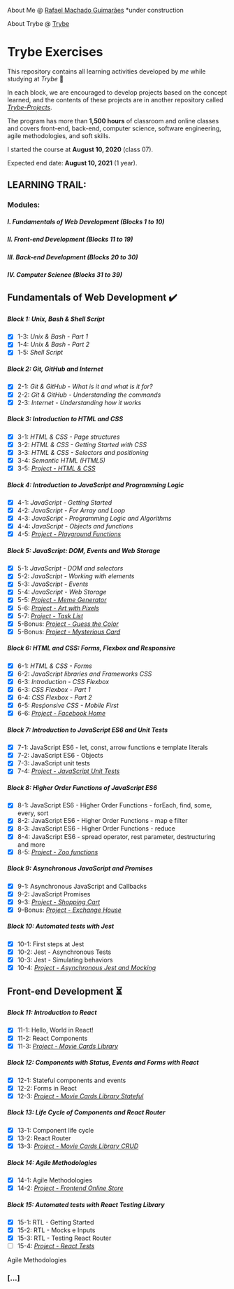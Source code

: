 About Me @ [Rafael Machado Guimarães](https://rafaelmguimaraes.github.io/) *under construction

About Trybe @ [Trybe](https://www.betrybe.com/)

# Trybe Exercises

This repository contains all learning activities developed by *me* while studying at *Trybe* :rocket:

In each block, we are encouraged to develop projects based on the concept learned, and the contents of these projects are in another repository called *[Trybe-Projects]()*.

The program has more than **1,500 hours** of classroom and online classes and covers front-end, back-end, computer science, software engineering, agile methodologies, and soft skills.

I started the course at **August 10, 2020** (class 07).

Expected end date: **August 10, 2021** (1 year).
## LEARNING TRAIL: 
### Modules:
##### I. Fundamentals of Web Development (Blocks 1 to 10)
##### II. Front-end Development (Blocks 11 to 19)
##### III. Back-end Development (Blocks 20 to 30)
##### IV. Computer Science (Blocks 31 to 39)

## Fundamentals of Web Development :heavy_check_mark:
##### Block 1: Unix, Bash & Shell Script
- [x] 1-3: *Unix & Bash - Part 1*
- [x] 1-4: *Unix & Bash - Part 2*
- [x] 1-5: *Shell Script*
##### Block 2: Git, GitHub and Internet
- [x] 2-1: *Git & GitHub - What is it and what is it for?*
- [x] 2-2: *Git & GitHub - Understanding the commands*
- [x] 2-3: *Internet - Understanding how it works*
##### Block 3: Introduction to HTML and CSS
- [x] 3-1: *HTML & CSS - Page structures*
- [x] 3-2: *HTML & CSS - Getting Started with CSS*
- [x] 3-3: *HTML & CSS - Selectors and positioning*
- [x] 3-4: *Semantic HTML (HTML5)*
- [x] 3-5: *[Project - HTML & CSS]()*
##### Block 4: Introduction to JavaScript and Programming Logic
- [x] 4-1: *JavaScript - Getting Started*
- [x] 4-2: *JavaScript - For Array and Loop*
- [x] 4-3: *JavaScript - Programming Logic and Algorithms*
- [x] 4-4: *JavaScript - Objects and functions*
- [x] 4-5: *[Project - Playground Functions]()*
##### Block 5: JavaScript: DOM, Events and Web Storage
- [x] 5-1: *JavaScript - DOM and selectors*
- [x] 5-2: *JavaScript - Working with elements*
- [x] 5-3: *JavaScript - Events*
- [x] 5-4: *JavaScript - Web Storage*
- [x] 5-5: *[Project - Meme Generator]()*
- [x] 5-6: *[Project - Art with Pixels]()*
- [x] 5-7: *[Project - Task List]()*
- [x] 5-Bonus: *[Project - Guess the Color]()*
- [x] 5-Bonus: *[Project - Mysterious Card]()*
##### Block 6: HTML and CSS: Forms, Flexbox and Responsive
- [x] 6-1: *HTML & CSS - Forms*
- [x] 6-2: *JavaScript libraries and Frameworks CSS*
- [x] 6-3: *Introduction - CSS Flexbox*
- [x] 6-3: *CSS Flexbox - Part 1*
- [x] 6-4: *CSS Flexbox - Part 2*
- [x] 6-5: *Resṕonsive CSS - Mobile First*
- [x] 6-6: *[Project - Facebook Home]()*
##### Block 7: Introduction to JavaScript ES6 and Unit Tests
- [x] 7-1: JavaScript ES6 - let, const, arrow functions e template literals
- [x] 7-2: JavaScript ES6 - Objects
- [x] 7-3: JavaScript unit tests
- [x] 7-4: *[Project - JavaScript Unit Tests]()*
##### Block 8: Higher Order Functions of JavaScript ES6
- [x] 8-1: JavaScript ES6 - Higher Order Functions - forEach, find, some, every, sort
- [x] 8-2: JavaScript ES6 - Higher Order Functions - map e filter
- [x] 8-3: JavaScript ES6 - Higher Order Functions - reduce
- [x] 8-4: JavaScript ES6 - spread operator, rest parameter, destructuring and more
- [x] 8-5: *[Project - Zoo functions]()*
##### Block 9: Asynchronous JavaScript and Promises
- [x] 9-1: Asynchronous JavaScript and Callbacks
- [x] 9-2: JavaScript Promises
- [x] 9-3: *[Project - Shopping Cart]()*
- [x] 9-Bonus: *[Project - Exchange House]()*
##### Block 10: Automated tests with Jest
- [x] 10-1: First steps at Jest
- [x] 10-2: Jest - Asynchronous Tests
- [x] 10-3: Jest - Simulating behaviors
- [x] 10-4: *[Project - Asynchronous Jest and Mocking]()*

## Front-end Development :hourglass_flowing_sand:
##### Block 11: Introduction to React
- [x] 11-1: Hello, World in React!
- [x] 11-2: React Components
- [x] 11-3: *[Project - Movie Cards Library]()*
##### Block 12: Components with Status, Events and Forms with React
- [x] 12-1: Stateful components and events
- [x] 12-2: Forms in React
- [x] 12-3: *[Project - Movie Cards Library Stateful]()*
##### Block 13: Life Cycle of Components and React Router
- [x] 13-1: Component life cycle
- [x] 13-2: React Router
- [x] 13-3: *[Project - Movie Cards Library CRUD]()*
##### Block 14: Agile Methodologies
- [x] 14-1: Agile Methodologies
- [x] 14-2: *[Project - Frontend Online Store]()*
##### Block 15: Automated tests with React Testing Library
- [x] 15-1: RTL - Getting Started
- [x] 15-2: RTL - Mocks e Inputs
- [x] 15-3: RTL - Testing React Router
- [ ] 15-4: *[Project - React Tests]()*

Agile Methodologies
### [...]
